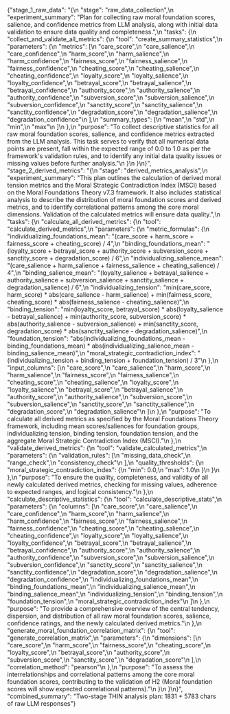 {"stage_1_raw_data": "{\n  \"stage\": \"raw_data_collection\",\n  \"experiment_summary\": \"Plan for collecting raw moral foundation scores, salience, and confidence metrics from LLM analysis, along with initial data validation to ensure data quality and completeness.\",\n  \"tasks\": {\n    \"collect_and_validate_all_metrics\": {\n      \"tool\": \"create_summary_statistics\",\n      \"parameters\": {\n        \"metrics\": [\n          \"care_score\",\n          \"care_salience\",\n          \"care_confidence\",\n          \"harm_score\",\n          \"harm_salience\",\n          \"harm_confidence\",\n          \"fairness_score\",\n          \"fairness_salience\",\n          \"fairness_confidence\",\n          \"cheating_score\",\n          \"cheating_salience\",\n          \"cheating_confidence\",\n          \"loyalty_score\",\n          \"loyalty_salience\",\n          \"loyalty_confidence\",\n          \"betrayal_score\",\n          \"betrayal_salience\",\n          \"betrayal_confidence\",\n          \"authority_score\",\n          \"authority_salience\",\n          \"authority_confidence\",\n          \"subversion_score\",\n          \"subversion_salience\",\n          \"subversion_confidence\",\n          \"sanctity_score\",\n          \"sanctity_salience\",\n          \"sanctity_confidence\",\n          \"degradation_score\",\n          \"degradation_salience\",\n          \"degradation_confidence\"\n        ],\n        \"summary_types\": [\n          \"mean\",\n          \"std\",\n          \"min\",\n          \"max\"\n        ]\n      },\n      \"purpose\": \"To collect descriptive statistics for all raw moral foundation scores, salience, and confidence metrics extracted from the LLM analysis. This task serves to verify that all numerical data points are present, fall within the expected range of 0.0 to 1.0 as per the framework's validation rules, and to identify any initial data quality issues or missing values before further analysis.\"\n    }\n  }\n}", "stage_2_derived_metrics": "{\n  \"stage\": \"derived_metrics_analysis\",\n  \"experiment_summary\": \"This plan outlines the calculation of derived moral tension metrics and the Moral Strategic Contradiction Index (MSCI) based on the Moral Foundations Theory v7.3 framework. It also includes statistical analysis to describe the distribution of moral foundation scores and derived metrics, and to identify correlational patterns among the core moral dimensions. Validation of the calculated metrics will ensure data quality.\",\n  \"tasks\": {\n    \"calculate_all_derived_metrics\": {\n      \"tool\": \"calculate_derived_metrics\",\n      \"parameters\": {\n        \"metric_formulas\": {\n          \"individualizing_foundations_mean\": \"(care_score + harm_score + fairness_score + cheating_score) / 4\",\n          \"binding_foundations_mean\": \"(loyalty_score + betrayal_score + authority_score + subversion_score + sanctity_score + degradation_score) / 6\",\n          \"individualizing_salience_mean\": \"(care_salience + harm_salience + fairness_salience + cheating_salience) / 4\",\n          \"binding_salience_mean\": \"(loyalty_salience + betrayal_salience + authority_salience + subversion_salience + sanctity_salience + degradation_salience) / 6\",\n          \"individualizing_tension\": \"min(care_score, harm_score) * abs(care_salience - harm_salience) + min(fairness_score, cheating_score) * abs(fairness_salience - cheating_salience)\",\n          \"binding_tension\": \"min(loyalty_score, betrayal_score) * abs(loyalty_salience - betrayal_salience) + min(authority_score, subversion_score) * abs(authority_salience - subversion_salience) + min(sanctity_score, degradation_score) * abs(sanctity_salience - degradation_salience)\",\n          \"foundation_tension\": \"abs(individualizing_foundations_mean - binding_foundations_mean) * abs(individualizing_salience_mean - binding_salience_mean)\",\n          \"moral_strategic_contradiction_index\": \"(individualizing_tension + binding_tension + foundation_tension) / 3\"\n        },\n        \"input_columns\": [\n          \"care_score\",\n          \"care_salience\",\n          \"harm_score\",\n          \"harm_salience\",\n          \"fairness_score\",\n          \"fairness_salience\",\n          \"cheating_score\",\n          \"cheating_salience\",\n          \"loyalty_score\",\n          \"loyalty_salience\",\n          \"betrayal_score\",\n          \"betrayal_salience\",\n          \"authority_score\",\n          \"authority_salience\",\n          \"subversion_score\",\n          \"subversion_salience\",\n          \"sanctity_score\",\n          \"sanctity_salience\",\n          \"degradation_score\",\n          \"degradation_salience\"\n        ]\n      },\n      \"purpose\": \"To calculate all derived metrics as specified by the Moral Foundations Theory framework, including mean scores/saliences for foundation groups, individualizing tension, binding tension, foundation tension, and the aggregate Moral Strategic Contradiction Index (MSCI).\"\n    },\n    \"validate_derived_metrics\": {\n      \"tool\": \"validate_calculated_metrics\",\n      \"parameters\": {\n        \"validation_rules\": [\n          \"missing_data_check\",\n          \"range_check\",\n          \"consistency_check\"\n        ],\n        \"quality_thresholds\": {\n          \"moral_strategic_contradiction_index\": {\n            \"min\": 0.0,\n            \"max\": 1.0\n          }\n        }\n      },\n      \"purpose\": \"To ensure the quality, completeness, and validity of all newly calculated derived metrics, checking for missing values, adherence to expected ranges, and logical consistency.\"\n    },\n    \"calculate_descriptive_statistics\": {\n      \"tool\": \"calculate_descriptive_stats\",\n      \"parameters\": {\n        \"columns\": [\n          \"care_score\",\n          \"care_salience\",\n          \"care_confidence\",\n          \"harm_score\",\n          \"harm_salience\",\n          \"harm_confidence\",\n          \"fairness_score\",\n          \"fairness_salience\",\n          \"fairness_confidence\",\n          \"cheating_score\",\n          \"cheating_salience\",\n          \"cheating_confidence\",\n          \"loyalty_score\",\n          \"loyalty_salience\",\n          \"loyalty_confidence\",\n          \"betrayal_score\",\n          \"betrayal_salience\",\n          \"betrayal_confidence\",\n          \"authority_score\",\n          \"authority_salience\",\n          \"authority_confidence\",\n          \"subversion_score\",\n          \"subversion_salience\",\n          \"subversion_confidence\",\n          \"sanctity_score\",\n          \"sanctity_salience\",\n          \"sanctity_confidence\",\n          \"degradation_score\",\n          \"degradation_salience\",\n          \"degradation_confidence\",\n          \"individualizing_foundations_mean\",\n          \"binding_foundations_mean\",\n          \"individualizing_salience_mean\",\n          \"binding_salience_mean\",\n          \"individualizing_tension\",\n          \"binding_tension\",\n          \"foundation_tension\",\n          \"moral_strategic_contradiction_index\"\n        ]\n      },\n      \"purpose\": \"To provide a comprehensive overview of the central tendency, dispersion, and distribution of all raw moral foundation scores, salience, confidence ratings, and the newly calculated derived metrics.\"\n    },\n    \"generate_moral_foundation_correlation_matrix\": {\n      \"tool\": \"generate_correlation_matrix\",\n      \"parameters\": {\n        \"dimensions\": [\n          \"care_score\",\n          \"harm_score\",\n          \"fairness_score\",\n          \"cheating_score\",\n          \"loyalty_score\",\n          \"betrayal_score\",\n          \"authority_score\",\n          \"subversion_score\",\n          \"sanctity_score\",\n          \"degradation_score\"\n        ],\n        \"correlation_method\": \"pearson\"\n      },\n      \"purpose\": \"To assess the interrelationships and correlational patterns among the core moral foundation scores, contributing to the validation of H2 (Moral foundation scores will show expected correlational patterns).\"\n    }\n  }\n}", "combined_summary": "Two-stage THIN analysis plan: 1831 + 5783 chars of raw LLM responses"}